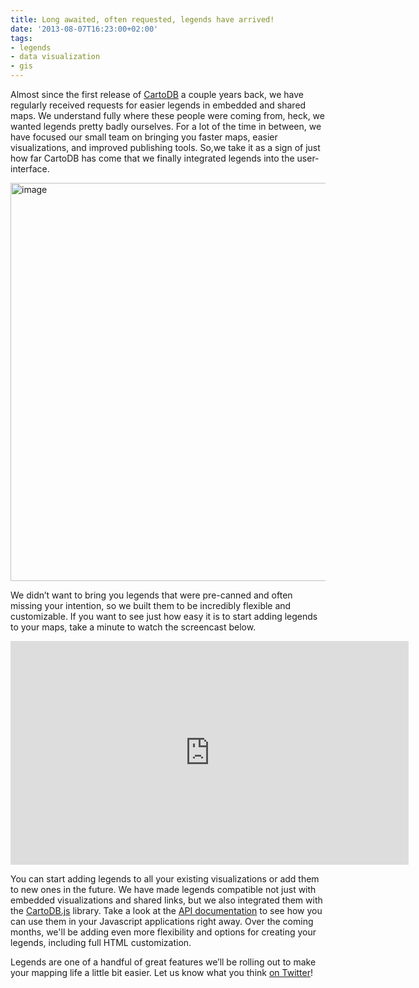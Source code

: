 ```yaml
---
title: Long awaited, often requested, legends have arrived!
date: '2013-08-07T16:23:00+02:00'
tags:
- legends
- data visualization
- gis
---
```


Almost since the first release of <a href="https://cartodb.com/">CartoDB</a> a couple years back, we have regularly received requests for easier legends in embedded and shared maps. We understand fully where these people were coming from, heck, we wanted legends pretty badly ourselves. For a lot of the time in between, we have focused our small team on bringing you faster maps, easier visualizations, and improved publishing tools. So,we take it as a sign of just how far CartoDB has come that we finally integrated legends into the user-interface.

<img alt="image" src="http://cartodb.s3.amazonaws.com/tumblr/posts/legends1.jpg" width="637px"/>

We didn’t want to bring you legends that were pre-canned and often missing your intention, so we built them to be incredibly flexible and customizable. If you want to see just how easy it is to start adding legends to your maps, take a minute to watch the screencast below.

<iframe frameborder="0" height="358" src="http://player.vimeo.com/video/71905795" width="637"></iframe>

You can start adding legends to all your existing visualizations or add them to new ones in the future. We have made legends compatible not just with embedded visualizations and shared links, but we also integrated them with the <a href="http://developers.cartodb.com/documentation/cartodb-js.html">CartoDB.js</a> library. Take a look at the <a href="https://github.com/CartoDB/cartodb.js/blob/develop/doc/API.md#arguments">API documentation</a> to see how you can use them in your Javascript applications right away. Over the coming months, we'll be adding even more flexibility and options for creating your legends, including full HTML customization.

Legends are one of a handful of great features we’ll be rolling out to make your mapping life a little bit easier. Let us know what you think <a href="http://twitter.com/cartodb">on Twitter</a>!
